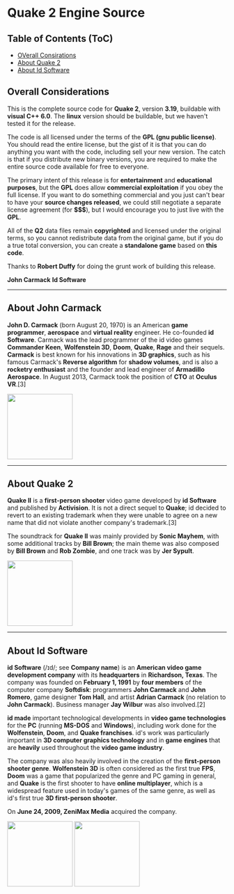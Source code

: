 # Quake 2 Engine Source

## Table of Contents (ToC)

* [OVerall Consirations](#overall-considerations)
* [About Quake 2](#about-quake-2)
* [About Id Software](#about-id-software)

## Overall Considerations

This is the complete source code for **Quake 2**, version **3.19**, buildable with
**visual C++ 6.0**.  The **linux** version should be buildable, but we haven't
tested it for the release.

The code is all licensed under the terms of the **GPL (gnu public license)**.  
You should read the entire license, but the gist of it is that you can do 
anything you want with the code, including sell your new version.  The catch 
is that if you distribute new binary versions, you are required to make the 
entire source code available for free to everyone.

The primary intent of this release is for **entertainment** and **educational 
purposes**, but the **GPL** does allow **commercial exploitation** if you obey the 
full license.  If you want to do something commercial and you just can't bear 
to have your **source changes released**, we could still negotiate a separate 
license agreement (for **$$$**), but I would encourage you to just live with the 
**GPL**.

All of the **Q2** data files remain **copyrighted** and licensed under the 
original terms, so you cannot redistribute data from the original game, but if 
you do a true total conversion, you can create a **standalone game** based on 
**this code**.

Thanks to **Robert Duffy** for doing the grunt work of building this release.

**John Carmack**
**Id Software**

---

## About **John Carmack**

**John D. Carmack** (born August 20, 1970) is an American **game programmer**, **aerospace** and **virtual reality** engineer. He co-founded **id Software**. Carmack was the lead programmer of the id video games **Commander Keen**, **Wolfenstein 3D**, **Doom**, **Quake**, **Rage** and their sequels. **Carmack** is best known for his innovations in **3D graphics**, such as his famous Carmack's **Reverse algorithm** for **shadow volumes**, and is also a **rocketry enthusiast** and the founder and lead engineer of **Armadillo Aerospace**. In August 2013, Carmack took the position of **CTO** at **Oculus VR**.[3]

<img src="https://upload.wikimedia.org/wikipedia/commons/d/dc/John_Carmack_GDC_2010.jpg" width="150">

---

## About **Quake 2**

**Quake II** is a **first-person shooter** video game developed by **id Software** and published by **Activision**. It is not a direct sequel to **Quake**; id decided to revert to an existing trademark when they were unable to agree on a new name that did not violate another company's trademark.[3]

The soundtrack for **Quake II** was mainly provided by **Sonic Mayhem**, with some additional tracks by **Bill Brown**; the main theme was also composed by **Bill Brown** and **Rob Zombie**, and one track was by **Jer Sypult**.

<img src="https://upload.wikimedia.org/wikipedia/en/b/b5/Quake2box.jpg" width="150">

---

## About Id Software

**id Software** (/ɪd/; see **Company name**) is an **American video game development company** with its **headquarters** in **Richardson, Texas**. The company was founded on **February 1, 1991** by **four members** of the computer company **Softdisk**: programmers **John Carmack** and **John Romero**, game designer **Tom Hall**, and artist **Adrian Carmack** (no relation to **John Carmack**). Business manager **Jay Wilbur** was also involved.[2]

**id made** important technological developments in **video game technologies** for the **PC** (running **MS-DOS** and **Windows**), including work done for the **Wolfenstein**, **Doom**, and **Quake franchises**. id's work was particularly important in **3D computer graphics technology** and in **game engines** that are **heavily** used throughout the **video game industry**.

The company was also heavily involved in the creation of the **first-person shooter genre**. **Wolfenstein 3D** is often considered as the first true **FPS**, **Doom** was a game that popularized the genre and PC gaming in general, and **Quake** is the first shooter to have **online multiplayer**, which is a widespread feature used in today's games of the same genre, as well as id's first true **3D first-person shooter**.

On **June 24, 2009, ZeniMax Media** acquired the company.

<img src="http://retrocdn.net/images/6/6d/IdSoftware_logo.svg" width="150">

<img src="http://tesall.ru/uploads/imgs/pre_1378816134__zenimax_media_inc_logo.jpg" width="150">
